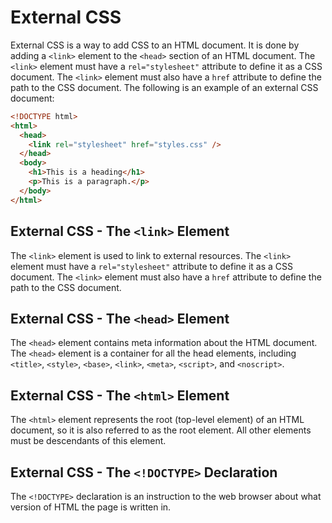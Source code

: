 # External CSS

External CSS is a way to add CSS to an HTML document. It is done by adding a `<link>` element to the `<head>` section of an HTML document. The `<link>` element must have a `rel="stylesheet"` attribute to define it as a CSS document. The `<link>` element must also have a `href` attribute to define the path to the CSS document. The following is an example of an external CSS document:

```html
<!DOCTYPE html>
<html>
  <head>
    <link rel="stylesheet" href="styles.css" />
  </head>
  <body>
    <h1>This is a heading</h1>
    <p>This is a paragraph.</p>
  </body>
</html>
```

## External CSS - The `<link>` Element

The `<link>` element is used to link to external resources. The `<link>` element must have a `rel="stylesheet"` attribute to define it as a CSS document. The `<link>` element must also have a `href` attribute to define the path to the CSS document.

## External CSS - The `<head>` Element

The `<head>` element contains meta information about the HTML document. The `<head>` element is a container for all the head elements, including `<title>`, `<style>`, `<base>`, `<link>`, `<meta>`, `<script>`, and `<noscript>`.

## External CSS - The `<html>` Element

The `<html>` element represents the root (top-level element) of an HTML document, so it is also referred to as the root element. All other elements must be descendants of this element.

## External CSS - The `<!DOCTYPE>` Declaration

The `<!DOCTYPE>` declaration is an instruction to the web browser about what version of HTML the page is written in.
